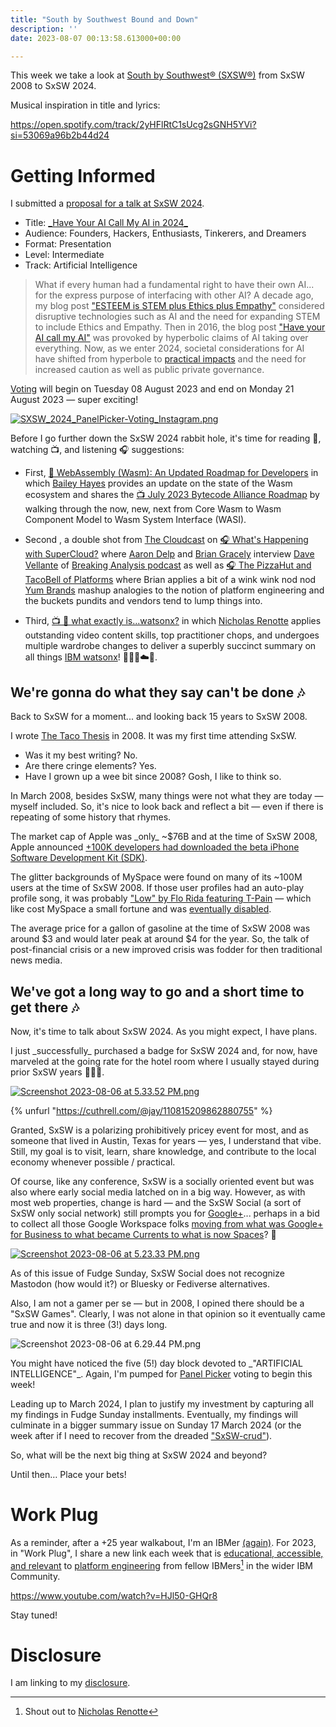 ```yaml
---
title: "South by Southwest Bound and Down"
description: ''
date: 2023-08-07 00:13:58.613000+00:00

---
```


This week we take a look at [South by Southwest® (SXSW®)](https://en.wikipedia.org/wiki/South\_by\_Southwest) from SxSW 2008 to SxSW 2024.

Musical inspiration in title and lyrics: 

https://open.spotify.com/track/2yHFlRtC1sUcg2sGNH5YVi?si=53069a96b2b44d24

# Getting Informed

I submitted a [proposal for a talk at SxSW 2024](https://panelpicker.sxsw.com/vote/133870). 

- Title: [\_Have Your AI Call My AI in 2024\_](https://panelpicker.sxsw.com/vote/133870)
- Audience: Founders, Hackers, Enthusiasts, Tinkerers, and Dreamers
- Format: Presentation
- Level: Intermediate
- Track: Artificial Intelligence

> What if every human had a fundamental right to have their own AI... for the express purpose of interfacing with other AI? A decade ago, my blog post ["ESTEEM is STEM plus Ethics plus Empathy"](https://fudge.org/archive/esteem-is-stem-plus-ethics-plus-empathy/) considered disruptive technologies such as AI and the need for expanding STEM to include Ethics and Empathy. Then in 2016, the blog post ["Have your AI call my AI"](https://fudge.org/archive/have-your-ai-call-my-ai/) was provoked by hyperbolic claims of AI taking over everything. Now, as we enter 2024, societal considerations for AI have shifted from hyperbole to [practical impacts](https://www.youtube.com/watch?v=mwxDNbD0fes) and the need for increased caution as well as public private governance.

[Voting](https://panelpicker.sxsw.com/vote/133870) will begin on Tuesday 08 August 2023 and end on Monday 21 August 2023 — super exciting!

[![SXSW\_2024\_PanelPicker-Voting\_Instagram.png](https://buttondown.imgix.net/images/b2e36ff9-0a3a-47a7-90a1-b677a430fd3a.png?w=960&fit=max)](https://panelpicker.sxsw.com/vote/133870)

Before I go further down the SxSW 2024 rabbit hole, it's time for reading 📖, watching 📺, and listening 🎧 suggestions:

- First, [📖 WebAssembly (Wasm): An Updated Roadmap for Developers](https://bytecodealliance.org/articles/webassembly-the-updated-roadmap-for-developers) in which [Bailey Hayes](https://www.linkedin.com/in/baileyhayes/) provides an update on the state of the Wasm ecosystem and shares the [📺 July 2023 Bytecode Alliance Roadmap](https://www.youtube.com/watch?v=Yl\_O95zOJbs) by walking through the now, new, next from Core Wasm to Wasm Component Model to Wasm System Interface (WASI).

- Second , a double shot from [The Cloudcast](https://www.thecloudcast.net/) on [🎧 What's Happening with SuperCloud?](https://www.thecloudcast.net/2023/08/whats-happening-with-supercloud.html) where [Aaron Delp](https://www.linkedin.com/in/aarondelp/) and [Brian Gracely](https://www.linkedin.com/in/briangracely/) interview [Dave Vellante](https://www.linkedin.com/in/dvellante/) of [Breaking Analysis podcast](https://open.spotify.com/show/7u9nQywKYm1s8hoqIjCcoM) as well as [🎧 The PizzaHut and TacoBell of Platforms](https://www.thecloudcast.net/2023/08/the-pizzahut-and-tacobell-of-platforms.html) where Brian applies a bit of a wink wink nod nod [Yum Brands](https://www.yum.com/wps/portal/yumbrands/Yumbrands/company/) mashup analogies to the notion of platform engineering and the buckets pundits and vendors tend to lump things into.

- Third, [📺 🤔 what exactly is...watsonx?](https://www.linkedin.com/feed/update/urn:li:activity:7093359957890240512/) in which [Nicholas Renotte](https://www.linkedin.com/in/nicholasrenotte/) applies outstanding video content skills, top practitioner chops, and undergoes multiple wardrobe changes to deliver a superbly succinct summary on all things [IBM watsonx](https://www.ibm.com/watsonx)! 🍿🤯🤓☁️🚀.

## We're gonna do what they say can't be done 🎶

Back to SxSW for a moment... and looking back 15 years to SxSW 2008.

I wrote [The Taco Thesis](https://fudge.org/archive/the-taco-thesis/) in 2008. It was my first time attending SxSW.

- Was it my best writing? No.
- Are there cringe elements? Yes.
- Have I grown up a wee bit since 2008? Gosh, I like to think so.

In March 2008, besides SxSW, many things were not what they are today — myself included. So, it's nice to look back and reflect a bit — even if there is repeating of some history that rhymes.

The market cap of Apple was \_only\_ ~$76B and at the time of SxSW 2008, Apple announced [+100K developers had downloaded the beta iPhone Software Development Kit (SDK)](https://www.techmeme.com/080312/h1700).
 
The glitter backgrounds of MySpace were found on many of its ~100M users at the time of SxSW 2008. If those user profiles had an auto-play profile song, it was probably ["Low" by Flo Rida featuring T-Pain](https://www.youtube.com/watch?v=ckKFxMw6z0c) — which like cost MySpace a small fortune and was [eventually disabled](https://techcrunch.com/2009/08/18/myspace-disables-auto-play-of-profile-songs-to-get-streaming-costs-under-control/).

The average price for a gallon of gasoline at the time of SxSW 2008 was around $3 and would later peak at around $4 for the year. So, the talk of post-financial crisis or a new improved crisis was fodder for then traditional news media.

## We've got a long way to go and a short time to get there 🎶

Now, it's time to talk about SxSW 2024. As you might expect, I have plans.

I just \_successfully\_ purchased a badge for SxSW 2024 and, for now, have marveled at the going rate for the hotel room where I usually stayed during prior SxSW years 👀💸🤔. 

[![Screenshot 2023-08-06 at 5.33.52 PM.png](https://buttondown.imgix.net/images/66c2ff78-fc20-47b0-a84d-289db7dc69fc.png?w=960&fit=max)](https://cart.sxsw.com/products/reg-plat)

{% unfurl "https://cuthrell.com/@jay/110815209862880755" %}

Granted, SxSW is a polarizing prohibitively pricey event for most, and as someone that lived in Austin, Texas for years — yes, I understand that vibe. Still, my goal is to visit, learn, share knowledge, and contribute to the local economy whenever possible / practical.

Of course, like any conference, SxSW is a socially oriented event but was also where early social media latched on in a big way. However, as with most web properties, change is hard — and the SxSW Social (a sort of SxSW only social network) still prompts you for [Google+](https://fudge.org/archive/google-nonplussed/)... perhaps in a bid to collect all those Google Workspace folks [moving from what was Google+ for Business to what became Currents to what is now Spaces](https://workspaceupdates.googleblog.com/2023/04/new-community-features-for-google-chat-and-an-update-currents%20.html)? 🤣

[![Screenshot 2023-08-06 at 5.23.33 PM.png](https://buttondown.imgix.net/images/27cc89fc-3769-4553-8c59-ee47ada4f57b.png?w=960&fit=max)](https://social.sxsw.com/users/81817)

As of this issue of Fudge Sunday, SxSW Social does not recognize Mastodon (how would it?) or Bluesky or Fediverse alternatives.

Also, I am not a gamer per se — but in 2008, I opined there should be a "SxSW Games". Clearly, I was not alone in that opinion so it eventually came true and now it is three (3!) days long.

 ![Screenshot 2023-08-06 at 6.29.44 PM.png](https://buttondown.imgix.net/images/5356a1c6-543c-4851-b390-990279af0f2e.png?w=960&fit=max) 

You might have noticed the five (5!) day block devoted to \_"ARTIFICIAL INTELLIGENCE"\_. Again, I'm pumped for [Panel Picker](https://panelpicker.sxsw.com) voting to begin this week!

Leading up to March 2024, I plan to justify my investment by capturing all my findings in Fudge Sunday installments. Eventually, my findings will culminate in a bigger summary issue on Sunday 17 March 2024 (or the week after if I need to recover from the dreaded ["SxSW-crud"](https://duckduckgo.com/?q=%22SxSW-crud%22&t=osx&ia=web)).

So, what will be the next big thing at SxSW 2024 and beyond?

Until then… Place your bets!

# Work Plug

As a reminder, after a +25 year walkabout, I'm an IBMer [(again)](https://jaycuthrell.com/about/). For 2023, in "Work Plug", I share a new link each week that is [educational, accessible, and relevant](https://www.youtube.com/watch?v=HJl50-GHQr8) to [platform engineering](https://www.ibm.com/consulting/platform-engineering-services) from fellow IBMers[^IBMer] in the wider IBM Community.

https://www.youtube.com/watch?v=HJl50-GHQr8

Stay tuned!

# Disclosure

I am linking to my [disclosure](https://jaycuthrell.com/disclosure/).

[^IBMer]: Shout out to [Nicholas Renotte](https://www.linkedin.com/in/nicholasrenotte/)